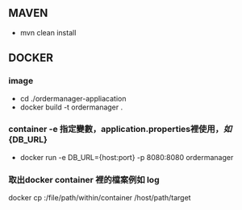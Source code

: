 ## MAVEN
* mvn clean install
## DOCKER
### image
* cd ./ordermanager-appliacation
* docker build -t ordermanager .
### container -e 指定變數，application.properties裡使用${}，如${DB_URL}
* docker run -e DB_URL={host:port} -p 8080:8080 ordermanager
### 取出docker container 裡的檔案例如 log
docker cp <containerID>:/file/path/within/container /host/path/target
